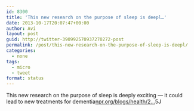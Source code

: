 ```yaml
---
id: 8300
title: 'This new research on the purpose of sleep is deepl…'
date: 2013-10-17T20:07:47+00:00
author: Avi
layout: post
guid: http://twitter-390992570937270272-post
permalink: /post/this-new-research-on-the-purpose-of-sleep-is-deepl/
categories:
  - none
tags:
  - micro
  - tweet
format: status
---
```

This new research on the purpose of sleep is deeply exciting — it could lead to new treatments for dementia[npr.org/blogs/health/2…](http://www.npr.org/blogs/health/2013/10/17/236211811/brains-sweep-themselves-clean-of-toxins-during-sleep)5J